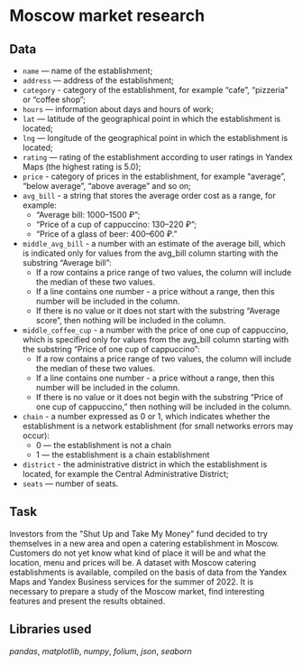 # Moscow market research

## Data

- ``name`` — name of the establishment;
- ``address`` — address of the establishment;
- ``category`` - category of the establishment, for example “cafe”, “pizzeria” or “coffee shop”;
- ``hours`` — information about days and hours of work;
- ``lat`` — latitude of the geographical point in which the establishment is located;
- ``lng`` — longitude of the geographical point in which the establishment is located;
- ``rating`` — rating of the establishment according to user ratings in Yandex Maps (the highest rating is 5.0);
- ``price`` - category of prices in the establishment, for example “average”, “below average”, “above average” and so on;
- ``avg_bill`` - a string that stores the average order cost as a range, for example:
     - “Average bill: 1000–1500 ₽”;
     - “Price of a cup of cappuccino: 130–220 ₽”;
     - “Price of a glass of beer: 400–600 ₽.”
- ``middle_avg_bill`` - a number with an estimate of the average bill, which is indicated only for values ​​from the avg_bill column starting with the substring “Average bill”:
     - If a row contains a price range of two values, the column will include the median of these two values.
     - If a line contains one number - a price without a range, then this number will be included in the column.
     - If there is no value or it does not start with the substring “Average score”, then nothing will be included in the column.
- ``middle_coffee_cup`` - a number with the price of one cup of cappuccino, which is specified only for values ​​from the avg_bill column starting with the substring “Price of one cup of cappuccino”:
     - If a row contains a price range of two values, the column will include the median of these two values.
     - If a line contains one number - a price without a range, then this number will be included in the column.
     - If there is no value or it does not begin with the substring “Price of one cup of cappuccino,” then nothing will be included in the column.
- ``chain`` - a number expressed as 0 or 1, which indicates whether the establishment is a network establishment (for small networks errors may occur):
     - 0 — the establishment is not a chain
     - 1 — the establishment is a chain establishment
- ``district`` - the administrative district in which the establishment is located, for example the Central Administrative District;
- ``seats`` — number of seats.

## Task

Investors from the "Shut Up and Take My Money" fund decided to try themselves in a new area and open a catering establishment in Moscow. Customers do not yet know what kind of place it will be and what the location, menu and prices will be. A dataset with Moscow catering establishments is available, compiled on the basis of data from the Yandex Maps and Yandex Business services for the summer of 2022. It is necessary to prepare a study of the Moscow market, find interesting features and present the results obtained.

## Libraries used
*pandas*, *matplotlib*, *numpy*, *folium*, *json*, *seaborn*